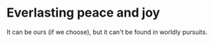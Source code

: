 # Everlasting peace and joy

It can be ours (if we choose), but it can't be found in worldly pursuits.
